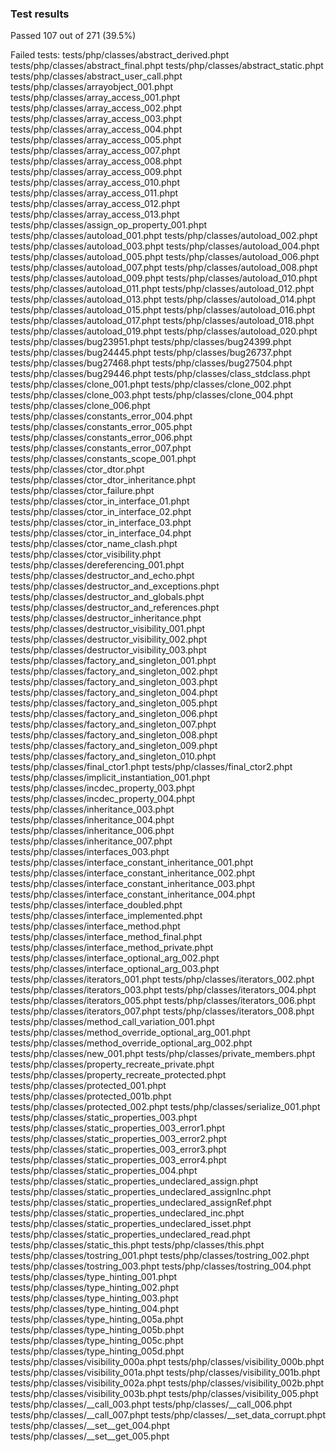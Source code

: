 ### Test results ###

Passed 107 out of 271 (39.5%)

Failed tests:
tests/php/classes/abstract_derived.phpt
tests/php/classes/abstract_final.phpt
tests/php/classes/abstract_static.phpt
tests/php/classes/abstract_user_call.phpt
tests/php/classes/arrayobject_001.phpt
tests/php/classes/array_access_001.phpt
tests/php/classes/array_access_002.phpt
tests/php/classes/array_access_003.phpt
tests/php/classes/array_access_004.phpt
tests/php/classes/array_access_005.phpt
tests/php/classes/array_access_007.phpt
tests/php/classes/array_access_008.phpt
tests/php/classes/array_access_009.phpt
tests/php/classes/array_access_010.phpt
tests/php/classes/array_access_011.phpt
tests/php/classes/array_access_012.phpt
tests/php/classes/array_access_013.phpt
tests/php/classes/assign_op_property_001.phpt
tests/php/classes/autoload_001.phpt
tests/php/classes/autoload_002.phpt
tests/php/classes/autoload_003.phpt
tests/php/classes/autoload_004.phpt
tests/php/classes/autoload_005.phpt
tests/php/classes/autoload_006.phpt
tests/php/classes/autoload_007.phpt
tests/php/classes/autoload_008.phpt
tests/php/classes/autoload_009.phpt
tests/php/classes/autoload_010.phpt
tests/php/classes/autoload_011.phpt
tests/php/classes/autoload_012.phpt
tests/php/classes/autoload_013.phpt
tests/php/classes/autoload_014.phpt
tests/php/classes/autoload_015.phpt
tests/php/classes/autoload_016.phpt
tests/php/classes/autoload_017.phpt
tests/php/classes/autoload_018.phpt
tests/php/classes/autoload_019.phpt
tests/php/classes/autoload_020.phpt
tests/php/classes/bug23951.phpt
tests/php/classes/bug24399.phpt
tests/php/classes/bug24445.phpt
tests/php/classes/bug26737.phpt
tests/php/classes/bug27468.phpt
tests/php/classes/bug27504.phpt
tests/php/classes/bug29446.phpt
tests/php/classes/class_stdclass.phpt
tests/php/classes/clone_001.phpt
tests/php/classes/clone_002.phpt
tests/php/classes/clone_003.phpt
tests/php/classes/clone_004.phpt
tests/php/classes/clone_006.phpt
tests/php/classes/constants_error_004.phpt
tests/php/classes/constants_error_005.phpt
tests/php/classes/constants_error_006.phpt
tests/php/classes/constants_error_007.phpt
tests/php/classes/constants_scope_001.phpt
tests/php/classes/ctor_dtor.phpt
tests/php/classes/ctor_dtor_inheritance.phpt
tests/php/classes/ctor_failure.phpt
tests/php/classes/ctor_in_interface_01.phpt
tests/php/classes/ctor_in_interface_02.phpt
tests/php/classes/ctor_in_interface_03.phpt
tests/php/classes/ctor_in_interface_04.phpt
tests/php/classes/ctor_name_clash.phpt
tests/php/classes/ctor_visibility.phpt
tests/php/classes/dereferencing_001.phpt
tests/php/classes/destructor_and_echo.phpt
tests/php/classes/destructor_and_exceptions.phpt
tests/php/classes/destructor_and_globals.phpt
tests/php/classes/destructor_and_references.phpt
tests/php/classes/destructor_inheritance.phpt
tests/php/classes/destructor_visibility_001.phpt
tests/php/classes/destructor_visibility_002.phpt
tests/php/classes/destructor_visibility_003.phpt
tests/php/classes/factory_and_singleton_001.phpt
tests/php/classes/factory_and_singleton_002.phpt
tests/php/classes/factory_and_singleton_003.phpt
tests/php/classes/factory_and_singleton_004.phpt
tests/php/classes/factory_and_singleton_005.phpt
tests/php/classes/factory_and_singleton_006.phpt
tests/php/classes/factory_and_singleton_007.phpt
tests/php/classes/factory_and_singleton_008.phpt
tests/php/classes/factory_and_singleton_009.phpt
tests/php/classes/factory_and_singleton_010.phpt
tests/php/classes/final_ctor1.phpt
tests/php/classes/final_ctor2.phpt
tests/php/classes/implicit_instantiation_001.phpt
tests/php/classes/incdec_property_003.phpt
tests/php/classes/incdec_property_004.phpt
tests/php/classes/inheritance_003.phpt
tests/php/classes/inheritance_004.phpt
tests/php/classes/inheritance_006.phpt
tests/php/classes/inheritance_007.phpt
tests/php/classes/interfaces_003.phpt
tests/php/classes/interface_constant_inheritance_001.phpt
tests/php/classes/interface_constant_inheritance_002.phpt
tests/php/classes/interface_constant_inheritance_003.phpt
tests/php/classes/interface_constant_inheritance_004.phpt
tests/php/classes/interface_doubled.phpt
tests/php/classes/interface_implemented.phpt
tests/php/classes/interface_method.phpt
tests/php/classes/interface_method_final.phpt
tests/php/classes/interface_method_private.phpt
tests/php/classes/interface_optional_arg_002.phpt
tests/php/classes/interface_optional_arg_003.phpt
tests/php/classes/iterators_001.phpt
tests/php/classes/iterators_002.phpt
tests/php/classes/iterators_003.phpt
tests/php/classes/iterators_004.phpt
tests/php/classes/iterators_005.phpt
tests/php/classes/iterators_006.phpt
tests/php/classes/iterators_007.phpt
tests/php/classes/iterators_008.phpt
tests/php/classes/method_call_variation_001.phpt
tests/php/classes/method_override_optional_arg_001.phpt
tests/php/classes/method_override_optional_arg_002.phpt
tests/php/classes/new_001.phpt
tests/php/classes/private_members.phpt
tests/php/classes/property_recreate_private.phpt
tests/php/classes/property_recreate_protected.phpt
tests/php/classes/protected_001.phpt
tests/php/classes/protected_001b.phpt
tests/php/classes/protected_002.phpt
tests/php/classes/serialize_001.phpt
tests/php/classes/static_properties_003.phpt
tests/php/classes/static_properties_003_error1.phpt
tests/php/classes/static_properties_003_error2.phpt
tests/php/classes/static_properties_003_error3.phpt
tests/php/classes/static_properties_003_error4.phpt
tests/php/classes/static_properties_004.phpt
tests/php/classes/static_properties_undeclared_assign.phpt
tests/php/classes/static_properties_undeclared_assignInc.phpt
tests/php/classes/static_properties_undeclared_assignRef.phpt
tests/php/classes/static_properties_undeclared_inc.phpt
tests/php/classes/static_properties_undeclared_isset.phpt
tests/php/classes/static_properties_undeclared_read.phpt
tests/php/classes/static_this.phpt
tests/php/classes/this.phpt
tests/php/classes/tostring_001.phpt
tests/php/classes/tostring_002.phpt
tests/php/classes/tostring_003.phpt
tests/php/classes/tostring_004.phpt
tests/php/classes/type_hinting_001.phpt
tests/php/classes/type_hinting_002.phpt
tests/php/classes/type_hinting_003.phpt
tests/php/classes/type_hinting_004.phpt
tests/php/classes/type_hinting_005a.phpt
tests/php/classes/type_hinting_005b.phpt
tests/php/classes/type_hinting_005c.phpt
tests/php/classes/type_hinting_005d.phpt
tests/php/classes/visibility_000a.phpt
tests/php/classes/visibility_000b.phpt
tests/php/classes/visibility_001a.phpt
tests/php/classes/visibility_001b.phpt
tests/php/classes/visibility_002a.phpt
tests/php/classes/visibility_002b.phpt
tests/php/classes/visibility_003b.phpt
tests/php/classes/visibility_005.phpt
tests/php/classes/__call_003.phpt
tests/php/classes/__call_006.phpt
tests/php/classes/__call_007.phpt
tests/php/classes/__set_data_corrupt.phpt
tests/php/classes/__set__get_004.phpt
tests/php/classes/__set__get_005.phpt